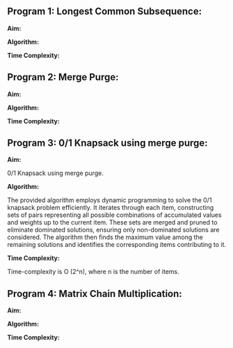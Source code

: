## Program 1: Longest Common Subsequence:

__Aim:__



__Algorithm:__



__Time Complexity:__



## Program 2: Merge Purge:

__Aim:__



__Algorithm:__



__Time Complexity:__





## Program 3: 0/1 Knapsack using merge purge:

__Aim:__

0/1 Knapsack using merge purge.

__Algorithm:__

The provided algorithm employs dynamic programming to solve the 0/1 knapsack problem efficiently. It iterates through each item, constructing sets of pairs representing all possible combinations of accumulated values and weights up to the current item. These sets are merged and pruned to eliminate dominated solutions, ensuring only non-dominated solutions are considered. The algorithm then finds the maximum value among the remaining solutions and identifies the corresponding items contributing to it.

__Time Complexity:__

Time-complexity is O (2^n), where n is the number of items.

## Program 4: Matrix Chain Multiplication:

__Aim:__



__Algorithm:__



__Time Complexity:__



